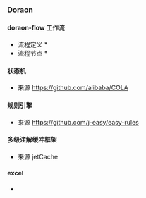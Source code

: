 ### Doraon

#### doraon-flow 工作流

- 流程定义
  * 
- 流程节点
  * 


#### 状态机

- 来源 https://github.com/alibaba/COLA


#### 规则引擎

- 来源 https://github.com/j-easy/easy-rules


#### 多级注解缓冲框架

- 来源 jetCache

#### excel

- 